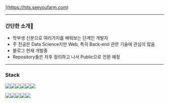 ](https://hits.seeyoufarm.com)

------

### 간단한 소개👋

- 학부생 신분으로 여러가지를 배워보는 단계인 개발자
- 주 전공은 Data Science지만 Web, 특히 Back-end 관련 기술에 관심이 많음
- 블로그 현재 개발중
- Repository들은 차후 정리하고 나서 Public으로 전환 예정

------

### **Stack**

<img src="https://img.shields.io/badge/mariadb-003545?style=for-the-badge&logo=MariaDB&logoColor=white"><img src="https://img.shields.io/badge/python-3776AB?style=for-the-badge&logo=Python&logoColor=white"><img src="https://img.shields.io/badge/java-007396?style=for-the-badge&logo=Java&logoColor=white"><img src="https://img.shields.io/badge/flask-000000?style=for-the-badge&logo=Flask&logoColor=white"><img src="https://img.shields.io/badge/express-000000?style=for-the-badge&logo=Express&logoColor=white"><img src="https://img.shields.io/badge/docker-2496ED?style=for-the-badge&logo=Docker&logoColor=white">

<img src="https://img.shields.io/badge/jenkins-D24939?style=for-the-badge&logo=Jenkins&logoColor=white"><img src="https://img.shields.io/badge/Node.js-339933?style=for-the-badge&logo=node.js&logoColor=white"><img src="https://img.shields.io/badge/Vue.js-4fc08d?style=for-the-badge&logo=Vue.js&logoColor=white"><img src="https://img.shields.io/badge/NGINX-009639?style=for-the-badge&logo=nginx&logoColor=white"><img src="https://img.shields.io/badge/Android-3DDC84?style=for-the-badge&logo=android&logoColor=white">





<!--
**Chi-square-test/Chi-square-test** is a ✨ _special_ ✨ repository because its `README.md` (this file) appears on your GitHub profile.

Here are some ideas to get you started:

- 🔭 I’m currently working on ...
- 🌱 I’m currently learning ...
- 👯 I’m looking to collaborate on ...
- 🤔 I’m looking for help with ...
- 💬 Ask me about ...
- 📫 How to reach me: ...
- 😄 Pronouns: ...
- ⚡ Fun fact: ...
-->
